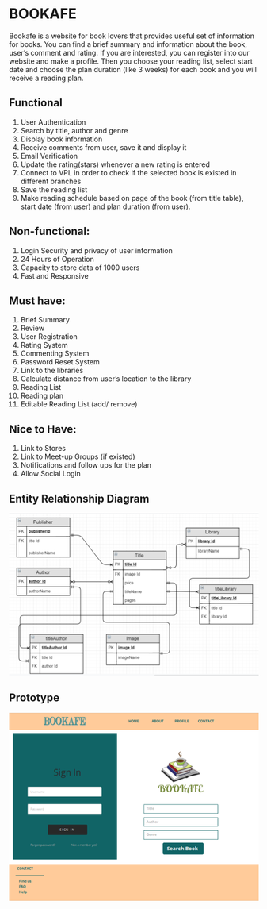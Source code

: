# BOOKAFE

Bookafe is a website for book lovers that provides useful set of information for books. You can find a brief summary and information about the book, user’s comment and rating. If you are interested, you can register into our website and make a profile. Then you choose your reading list, select start date and choose the plan duration (like 3 weeks) for each book and you will receive a reading plan.

## Functional
1.  User Authentication
1.  Search by title, author and genre
1.  Display book information
1.  Receive comments from user, save it and display it
1. Email Verification
1.  Update the rating(stars) whenever a new rating is entered
1.  Connect to VPL in order to check if the selected book is existed in different branches
1.  Save the reading list
1.	 Make reading schedule based on page of the book (from title table), start date (from user) and plan duration (from user).

## Non-functional:
1.	Login Security and privacy of user information
1.  24 Hours of Operation
1.	 Capacity to store data of 1000 users
1.	Fast and Responsive


## Must have:
1.	Brief Summary
1.	Review
1.	User Registration
1.	Rating System
1.	Commenting System
1.	Password Reset System
1.	Link to the libraries
1.	Calculate distance from user’s location to the library
1.	Reading List
1.	Reading plan
1.	Editable Reading List (add/ remove)

## Nice to Have:  

1.  Link to Stores
1.  Link to Meet-up Groups (if existed)
1.  Notifications and follow ups for the plan
1.  Allow Social Login

## Entity Relationship Diagram
![ERD](ERD.png)

## Prototype 
![page1](page1.png)

